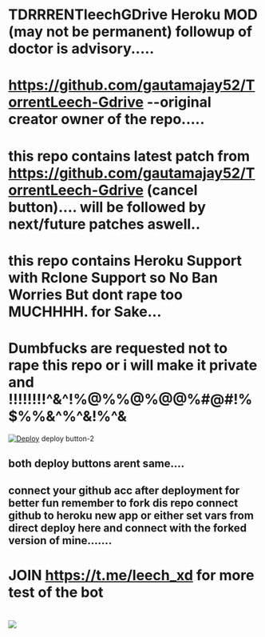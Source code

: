 # TDRRRENTleechGDrive Heroku MOD (may not be permanent) followup of doctor is advisory.....

# https://github.com/gautamajay52/TorrentLeech-Gdrive --original creator owner of the repo.....

# this repo contains latest patch from https://github.com/gautamajay52/TorrentLeech-Gdrive (cancel button).... will be followed by next/future patches aswell..

# this repo contains Heroku Support with Rclone Support so No Ban Worries But dont rape too MUCHHHH. for Sake...

# Dumbfucks are requested not to rape this repo or i will make it private and !!!!!!!!^&^!%@%%@%@@%#@#!%$%%&^%^&!%^&


[![Deploy](https://www.herokucdn.com/deploy/button.svg)](https://github.com/shiva20991/TorLeech) deploy button-2 

## both deploy buttons arent same....


## connect your github acc after deployment for better fun remember to fork dis repo connect github to heroku new app or either set vars from direct deploy here and connect with the forked version of mine.......



# JOIN  https://t.me/leech_xd for more test of the bot

# <a href="https://t.me/leech_XD"><img src="https://img.shields.io/badge/Join-Telegram%20Channel-red.svg?logo=Telegram"></a>









